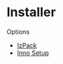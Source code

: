 # Installer

Options
- [IzPack](http://izpack.org/)
- [Inno Setup](http://www.jrsoftware.org/isinfo.php)
